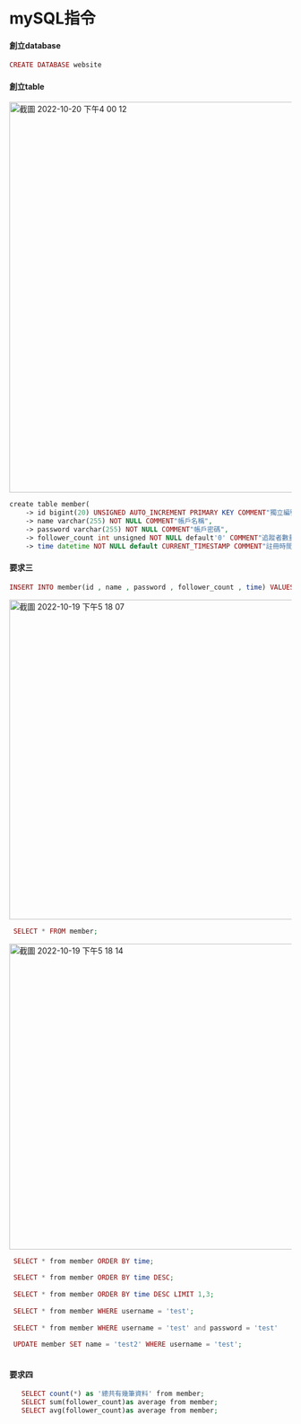 # mySQL指令
 

#### 創立database
```php
CREATE DATABASE website
```


#### 創立table

<img width="696" alt="截圖 2022-10-20 下午4 00 12" src="https://user-images.githubusercontent.com/107464637/196896577-57edc864-0039-4c3f-8003-11ea094e3715.png">

```php
create table member(
    -> id bigint(20) UNSIGNED AUTO_INCREMENT PRIMARY KEY COMMENT"獨立編號",
    -> name varchar(255) NOT NULL COMMENT"帳戶名稱",
    -> password varchar(255) NOT NULL COMMENT"帳戶密碼",
    -> follower_count int unsigned NOT NULL default'0' COMMENT"追蹤者數量",
    -> time datetime NOT NULL default CURRENT_TIMESTAMP COMMENT"註冊時間");   
```

#### 要求三

```php
INSERT INTO member(id , name , password , follower_count , time) VALUES (1, 'test','test',600,default);
```
<img width="570" alt="截圖 2022-10-19 下午5 18 07" src="https://user-images.githubusercontent.com/107464637/196901750-8ddd7852-e047-46ef-95bf-d63e88484f6c.png">


```php
 SELECT * FROM member;
```
 
 <img width="545" alt="截圖 2022-10-19 下午5 18 14" src="https://user-images.githubusercontent.com/107464637/196901504-ef009a0d-509a-4b14-81cb-b248b026c9df.png">

```php
 SELECT * from member ORDER BY time;
 
 SELECT * from member ORDER BY time DESC;
 
 SELECT * from member ORDER BY time DESC LIMIT 1,3;
 
 SELECT * from member WHERE username = 'test';
 
 SELECT * from member WHERE username = 'test' and password = 'test'
  
 UPDATE member SET name = 'test2' WHERE username = 'test';
 
 ```
#### 要求四

```php 
   SELECT count(*) as '總共有幾筆資料' from member;
   SELECT sum(follower_count)as average from member;
   SELECT avg(follower_count)as average from member;
   ```
